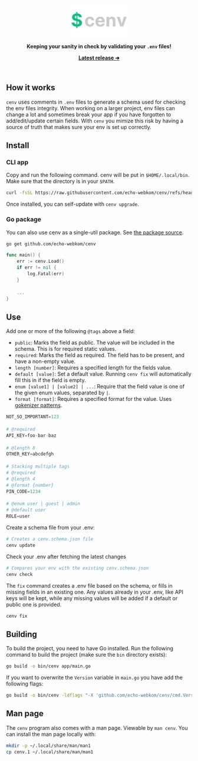 <div align="center">

<img src=".github/logo.png" width="30%">

**Keeping your sanity in check by validating your `.env` files!**

**<a href="https://github.com/echo-webkom/cenv/releases/latest">Latest release ➜</a>**

</div>

<br>

## How it works

`cenv` uses comments in `.env` files to generate a schema used for checking the env files integrity. When working on a larger project, env files can change a lot and sometimes break your app if you have forgotten to add/edit/update certain fields. With `cenv` you mimize this risk by having a source of truth that makes sure your env is set up correctly.

## Install

### CLI app

Copy and run the following command. cenv will be put in `$HOME/.local/bin`. Make sure that the directory is in your `$PATH`.

```sh
curl -fsSL https://raw.githubusercontent.com/echo-webkom/cenv/refs/heads/main/install.sh | bash
```

Once installed, you can self-update with `cenv upgrade`.

### Go package

You can also use cenv as a single-util package. See [the package source](cenv.go).

```sh
go get github.com/echo-webkom/cenv
```

```go
func main() {
    err := cenv.Load()
    if err != nil {
        log.Fatal(err)
    }

    ...
}
```

## Use

Add one or more of the following `@tags` above a field:

- `public`: Marks the field as public. The value will be included in the schema. This is for required static values.
- `required`: Marks the field as required. The field has to be present, and have a non-empty value.
- `length [number]`: Requires a specified length for the fields value.
- `default [value]`: Set a default value. Running `cenv fix` will automatically fill this in if the field is empty.
- `enum [value1] | [value2] | ...`: Require that the field value is one of the given enum values, separated by `|`.
- `format [format]`: Requires a specified format for the value. Uses [gokenizer patterns](https://github.com/jesperkha/gokenizer).

```py
NOT_SO_IMPORTANT=123

# @required
API_KEY=foo-bar-baz

# @length 8
OTHER_KEY=abcdefgh

# Stacking multiple tags
# @required
# @length 4
# @format {number}
PIN_CODE=1234

# @enum user | guest | admin
# @default user
ROLE=user
```

Create a schema file from your .env:

```sh
# Creates a cenv.schema.json file
cenv update
```

Check your .env after fetching the latest changes

```sh
# Compares your env with the existing cenv.schema.json
cenv check
```

The `fix` command creates a .env file based on the schema, or fills in missing fields in an existing one. Any values already in your .env, like API keys will be kept, while any missing values will be added if a default or public one is provided.

```sh
cenv fix
```

## Building

To build the project, you need to have Go installed. Run the following command to build the project (make sure the `bin` directory exists):

```sh
go build -o bin/cenv app/main.go
```

If you want to overwrite the `Version` variable in `main.go` you have add the following flags:

```sh
go build -o bin/cenv -ldflags "-X 'github.com/echo-webkom/cenv/cmd.Version=<your-version>'" app/main.go
```

## Man page

The `cenv` program also comes with a man page. Viewable by `man cenv`. You can install the man page locally with:

```bash
mkdir -p ~/.local/share/man/man1
cp cenv.1 ~/.local/share/man/man1
```
